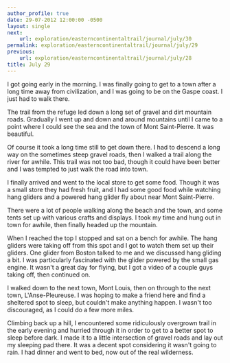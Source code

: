 ```yaml
---
author_profile: true
date: 29-07-2012 12:00:00 -0500
layout: single
next:
    url: exploration/easterncontinentaltrail/journal/july/30
permalink: exploration/easterncontinentaltrail/journal/july/29
previous:
    url: exploration/easterncontinentaltrail/journal/july/28
title: July 29
---
```

I got going early in the morning. I was finally going to get to a town after a long time away from civilization, and I was going to be on the Gaspe coast. I just had to walk there.

The trail from the refuge led down a long set of gravel and dirt mountain roads. Gradually I went up and down and around mountains until I came to a point where I could see the sea and the town of Mont Saint-Pierre. It was beautiful.

Of course it took a long time still to get down there. I had to descend a long way on the sometimes steep gravel roads, then I walked a trail along the river for awhile. This trail was not too bad, though it could have been better and I was tempted to just walk the road into town.

I finally arrived and went to the local store to get some food. Though it was a small store they had fresh fruit, and I had some good food while watching hang gliders and a powered hang glider fly about near Mont Saint-Pierre.

There were a lot of people walking along the beach and the town, and some tents set up with various crafts and displays. I took my time and hung out in town for awhile, then finally headed up the mountain.

When I reached the top I stopped and sat on a bench for awhile. The hang gliders were taking off from this spot and I got to watch them set up their gliders. One glider from Boston talked to me and we discussed hang gliding a bit. I was particularly fascinated with the glider powered by the small gas engine. It wasn't a great day for flying, but I got a video of a couple guys taking off, then continued on.

I walked down to the next town, Mont Louis, then on through to the next town, L'Anse-Pleureuse. I was hoping to make a friend here and find a sheltered spot to sleep, but couldn't make anything happen. I wasn't too discouraged, as I could do a few more miles.

Climbing back up a hill, I encountered some ridiculously overgrown trail in the early evening and hurried through it in order to get to a better spot to sleep before dark. I made it to a little intersection of gravel roads and lay out my sleeping pad there. It was a decent spot considering it wasn't going to rain. I had dinner and went to bed, now out of the real wilderness.